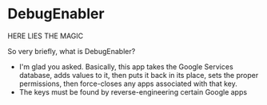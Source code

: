 DebugEnabler
=============

HERE LIES THE MAGIC

So very briefly, what is DebugEnabler?
* I'm glad you asked. Basically, this app takes the Google Services database, adds values to it, then puts it back in its place, sets the proper permissions, then force-closes any apps associated with that key.
* The keys must be found by reverse-engineering certain Google apps
